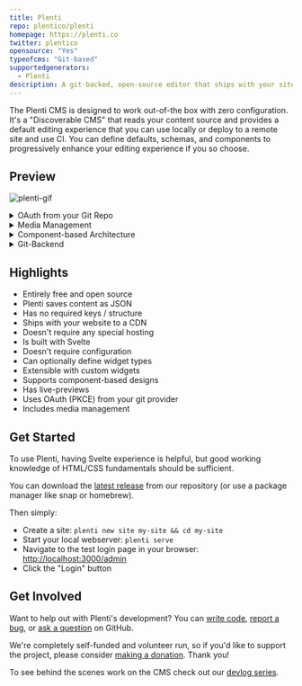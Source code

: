 ```yaml
---
title: Plenti
repo: plentico/plenti
homepage: https://plenti.co
twitter: plentico
opensource: "Yes"
typeofcms: "Git-based"
supportedgenerators:
  - Plenti
description: A git-backed, open-source editor that ships with your site, has live previews, minimal configuration, and zero vendor lock-in.
---
```


The Plenti CMS is designed to work out-of-the box with zero configuration. It's a "Discoverable CMS" that reads your content source and provides a default editing experience that you can use locally or deploy to a remote site and use CI. You can define defaults, schemas, and components to progressively enhance your editing experience if you so choose.

## Preview

![plenti-gif](/img/cms/plenti.gif)

<details>
  <summary>OAuth from your Git Repo</summary>

  ![plenti-gif](/img/cms/plenti_oauth.gif)
</details>

<details>
  <summary>Media Management</summary>

  ![plenti-gif](/img/cms/plenti_media.gif)
</details>

<details>
  <summary>Component-based Architecture</summary>

  ![plenti-gif](/img/cms/plenti_components.gif)
</details>

<details>
  <summary>Git-Backend</summary>

  ![plenti-gif](/img/cms/plenti_git.gif)
</details>

## Highlights

- Entirely free and open source
- Plenti saves content as JSON
- Has no required keys / structure
- Ships with your website to a CDN
- Doesn't require any special hosting
- Is built with Svelte
- Doesn't require configuration
- Can optionally define widget types
- Extensible with custom widgets
- Supports component-based designs
- Has live-previews
- Uses OAuth (PKCE) from your git provider
- Includes media management

## Get Started

To use Plenti, having Svelte experience is helpful, but good working knowledge of HTML/CSS fundamentals should be sufficient.

You can download the [latest release](https://github.com/plentico/plenti/releases) from our repository (or use a package manager like snap or homebrew). 

Then simply:

- Create a site: `plenti new site my-site && cd my-site`
- Start your local webserver: `plenti serve`
- Navigate to the test login page in your browser: [http://localhost:3000/admin](http://localhost:3000/admin)
- Click the "Login" button

## Get Involved

Want to help out with Plenti's development? You can [write code](https://github.com/plentico/plenti/pulls), [report a bug](https://github.com/plentico/plenti/issues), or [ask a question](https://github.com/plentico/plenti/discussions) on GitHub.

We're completely self-funded and volunteer run, so if you'd like to support the project, please consider [making a donation](https://github.com/sponsors/plentico). Thank you!

To see behind the scenes work on the CMS check out our [devlog series](https://www.youtube.com/watch?v=zPL8xrS9bVg&list=PLbWvcwWtuDm3vNn5ANzgVjyL1YOICT0jE).